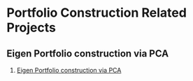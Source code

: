# Portfolio Construction Related Projects

## Eigen Portfolio construction via PCA
1. [Eigen Portfolio construction via PCA](Final_pca_eigen_portfolios_m2_ex3.ipynb)

